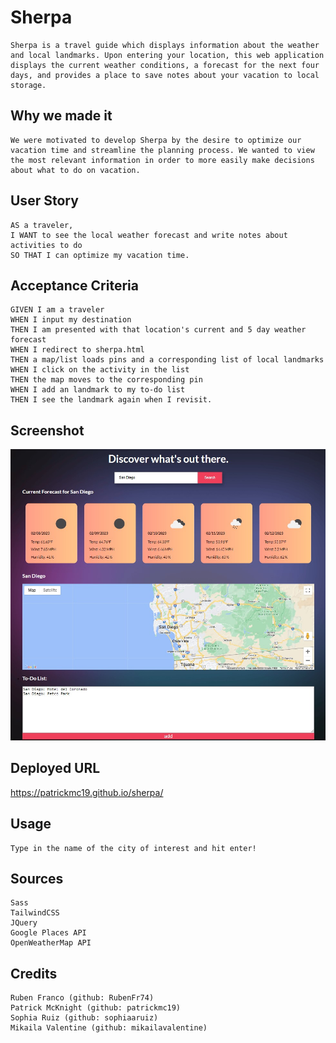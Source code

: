 # Sherpa

```
Sherpa is a travel guide which displays information about the weather and local landmarks. Upon entering your location, this web application displays the current weather conditions, a forecast for the next four days, and provides a place to save notes about your vacation to local storage.
```

## Why we made it

```
We were motivated to develop Sherpa by the desire to optimize our vacation time and streamline the planning process. We wanted to view the most relevant information in order to more easily make decisions about what to do on vacation.
```

## User Story

```
AS a traveler,
I WANT to see the local weather forecast and write notes about activities to do
SO THAT I can optimize my vacation time.
```
## Acceptance Criteria

```
GIVEN I am a traveler
WHEN I input my destination
THEN I am presented with that location's current and 5 day weather forecast
WHEN I redirect to sherpa.html
THEN a map/list loads pins and a corresponding list of local landmarks
WHEN I click on the activity in the list
THEN the map moves to the corresponding pin
WHEN I add an landmark to my to-do list
THEN I see the landmark again when I revisit.
```

## Screenshot

![](./assets/sherpa-example.jpg)

## Deployed URL

https://patrickmc19.github.io/sherpa/

## Usage

```
Type in the name of the city of interest and hit enter!
```

## Sources

```
Sass
TailwindCSS
JQuery
Google Places API
OpenWeatherMap API
```

## Credits

```
Ruben Franco (github: RubenFr74)
Patrick McKnight (github: patrickmc19)
Sophia Ruiz (github: sophiaaruiz)
Mikaila Valentine (github: mikailavalentine)
```
